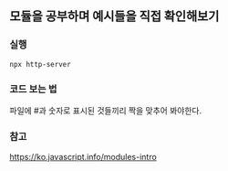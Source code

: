## 모듈을 공부하며 예시들을 직접 확인해보기

### 실행
```
npx http-server
```

### 코드 보는 법
파일에 #과 숫자로 표시된 것들끼리 짝을 맞추어 봐야한다.

### 참고
https://ko.javascript.info/modules-intro
